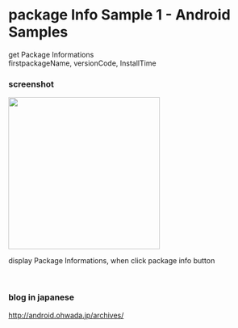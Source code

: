 package Info Sample 1 - Android Samples
===============

get  Package Informations <br/>
firstpackageName, versionCode, InstallTime<br/>

### screenshot <br/>

<image src="https://raw.githubusercontent.com/ohwada/Android_Samples/master/PackageInfoSample1/screenshot/screenshot_package_info_main.png" width="300" /> <br/> 

display  Package Informations, when click package info button <br/>

<mage src="https://raw.githubusercontent.com/ohwada/Android_Samples/master/PackageInfoSample1/screenshot/screenshot_package_info_view.png" width="300" /> <br/>






### blog in japanese
http://android.ohwada.jp/archives/


